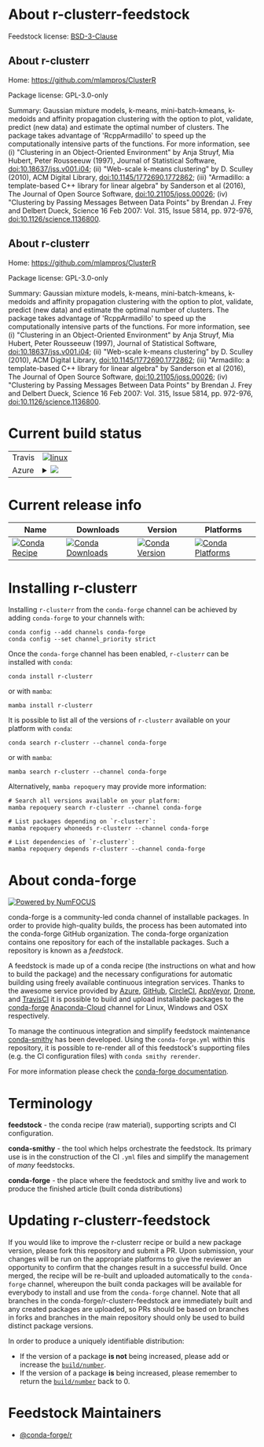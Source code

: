 About r-clusterr-feedstock
==========================

Feedstock license: [BSD-3-Clause](https://github.com/conda-forge/r-clusterr-feedstock/blob/main/LICENSE.txt)


About r-clusterr
----------------

Home: https://github.com/mlampros/ClusterR

Package license: GPL-3.0-only

Summary: Gaussian mixture models, k-means, mini-batch-kmeans, k-medoids and affinity propagation clustering with the option to plot, validate, predict (new data) and estimate the optimal number of clusters. The package takes advantage of 'RcppArmadillo' to speed up the computationally intensive parts of the functions. For more information, see (i) "Clustering in an Object-Oriented Environment" by Anja Struyf, Mia Hubert, Peter Rousseeuw (1997), Journal of Statistical Software, <doi:10.18637/jss.v001.i04>; (ii) "Web-scale k-means clustering" by D. Sculley (2010), ACM Digital Library, <doi:10.1145/1772690.1772862>; (iii) "Armadillo: a template-based C++ library for linear algebra" by Sanderson et al (2016), The Journal of Open Source Software, <doi:10.21105/joss.00026>; (iv) "Clustering by Passing Messages Between Data Points" by Brendan J. Frey and Delbert Dueck, Science 16 Feb 2007: Vol. 315, Issue 5814, pp. 972-976, <doi:10.1126/science.1136800>.

About r-clusterr
----------------

Home: https://github.com/mlampros/ClusterR

Package license: GPL-3.0-only

Summary: Gaussian mixture models, k-means, mini-batch-kmeans, k-medoids and affinity propagation clustering with the option to plot, validate, predict (new data) and estimate the optimal number of clusters. The package takes advantage of 'RcppArmadillo' to speed up the computationally intensive parts of the functions. For more information, see (i) "Clustering in an Object-Oriented Environment" by Anja Struyf, Mia Hubert, Peter Rousseeuw (1997), Journal of Statistical Software, <doi:10.18637/jss.v001.i04>; (ii) "Web-scale k-means clustering" by D. Sculley (2010), ACM Digital Library, <doi:10.1145/1772690.1772862>; (iii) "Armadillo: a template-based C++ library for linear algebra" by Sanderson et al (2016), The Journal of Open Source Software, <doi:10.21105/joss.00026>; (iv) "Clustering by Passing Messages Between Data Points" by Brendan J. Frey and Delbert Dueck, Science 16 Feb 2007: Vol. 315, Issue 5814, pp. 972-976, <doi:10.1126/science.1136800>.

Current build status
====================


<table><tr>
    <td>Travis</td>
    <td>
      <a href="https://app.travis-ci.com/conda-forge/r-clusterr-feedstock">
        <img alt="linux" src="https://img.shields.io/travis/com/conda-forge/r-clusterr-feedstock/main.svg?label=Linux">
      </a>
    </td>
  </tr>
    
  <tr>
    <td>Azure</td>
    <td>
      <details>
        <summary>
          <a href="https://dev.azure.com/conda-forge/feedstock-builds/_build/latest?definitionId=2378&branchName=main">
            <img src="https://dev.azure.com/conda-forge/feedstock-builds/_apis/build/status/r-clusterr-feedstock?branchName=main">
          </a>
        </summary>
        <table>
          <thead><tr><th>Variant</th><th>Status</th></tr></thead>
          <tbody><tr>
              <td>linux_64_r_base4.2</td>
              <td>
                <a href="https://dev.azure.com/conda-forge/feedstock-builds/_build/latest?definitionId=2378&branchName=main">
                  <img src="https://dev.azure.com/conda-forge/feedstock-builds/_apis/build/status/r-clusterr-feedstock?branchName=main&jobName=linux&configuration=linux%20linux_64_r_base4.2" alt="variant">
                </a>
              </td>
            </tr><tr>
              <td>linux_64_r_base4.3</td>
              <td>
                <a href="https://dev.azure.com/conda-forge/feedstock-builds/_build/latest?definitionId=2378&branchName=main">
                  <img src="https://dev.azure.com/conda-forge/feedstock-builds/_apis/build/status/r-clusterr-feedstock?branchName=main&jobName=linux&configuration=linux%20linux_64_r_base4.3" alt="variant">
                </a>
              </td>
            </tr><tr>
              <td>linux_aarch64_r_base4.2</td>
              <td>
                <a href="https://dev.azure.com/conda-forge/feedstock-builds/_build/latest?definitionId=2378&branchName=main">
                  <img src="https://dev.azure.com/conda-forge/feedstock-builds/_apis/build/status/r-clusterr-feedstock?branchName=main&jobName=linux&configuration=linux%20linux_aarch64_r_base4.2" alt="variant">
                </a>
              </td>
            </tr><tr>
              <td>linux_aarch64_r_base4.3</td>
              <td>
                <a href="https://dev.azure.com/conda-forge/feedstock-builds/_build/latest?definitionId=2378&branchName=main">
                  <img src="https://dev.azure.com/conda-forge/feedstock-builds/_apis/build/status/r-clusterr-feedstock?branchName=main&jobName=linux&configuration=linux%20linux_aarch64_r_base4.3" alt="variant">
                </a>
              </td>
            </tr><tr>
              <td>linux_ppc64le_r_base4.2</td>
              <td>
                <a href="https://dev.azure.com/conda-forge/feedstock-builds/_build/latest?definitionId=2378&branchName=main">
                  <img src="https://dev.azure.com/conda-forge/feedstock-builds/_apis/build/status/r-clusterr-feedstock?branchName=main&jobName=linux&configuration=linux%20linux_ppc64le_r_base4.2" alt="variant">
                </a>
              </td>
            </tr><tr>
              <td>linux_ppc64le_r_base4.3</td>
              <td>
                <a href="https://dev.azure.com/conda-forge/feedstock-builds/_build/latest?definitionId=2378&branchName=main">
                  <img src="https://dev.azure.com/conda-forge/feedstock-builds/_apis/build/status/r-clusterr-feedstock?branchName=main&jobName=linux&configuration=linux%20linux_ppc64le_r_base4.3" alt="variant">
                </a>
              </td>
            </tr><tr>
              <td>osx_64_r_base4.2</td>
              <td>
                <a href="https://dev.azure.com/conda-forge/feedstock-builds/_build/latest?definitionId=2378&branchName=main">
                  <img src="https://dev.azure.com/conda-forge/feedstock-builds/_apis/build/status/r-clusterr-feedstock?branchName=main&jobName=osx&configuration=osx%20osx_64_r_base4.2" alt="variant">
                </a>
              </td>
            </tr><tr>
              <td>osx_64_r_base4.3</td>
              <td>
                <a href="https://dev.azure.com/conda-forge/feedstock-builds/_build/latest?definitionId=2378&branchName=main">
                  <img src="https://dev.azure.com/conda-forge/feedstock-builds/_apis/build/status/r-clusterr-feedstock?branchName=main&jobName=osx&configuration=osx%20osx_64_r_base4.3" alt="variant">
                </a>
              </td>
            </tr><tr>
              <td>win_64</td>
              <td>
                <a href="https://dev.azure.com/conda-forge/feedstock-builds/_build/latest?definitionId=2378&branchName=main">
                  <img src="https://dev.azure.com/conda-forge/feedstock-builds/_apis/build/status/r-clusterr-feedstock?branchName=main&jobName=win&configuration=win%20win_64_" alt="variant">
                </a>
              </td>
            </tr>
          </tbody>
        </table>
      </details>
    </td>
  </tr>
</table>

Current release info
====================

| Name | Downloads | Version | Platforms |
| --- | --- | --- | --- |
| [![Conda Recipe](https://img.shields.io/badge/recipe-r--clusterr-green.svg)](https://anaconda.org/conda-forge/r-clusterr) | [![Conda Downloads](https://img.shields.io/conda/dn/conda-forge/r-clusterr.svg)](https://anaconda.org/conda-forge/r-clusterr) | [![Conda Version](https://img.shields.io/conda/vn/conda-forge/r-clusterr.svg)](https://anaconda.org/conda-forge/r-clusterr) | [![Conda Platforms](https://img.shields.io/conda/pn/conda-forge/r-clusterr.svg)](https://anaconda.org/conda-forge/r-clusterr) |

Installing r-clusterr
=====================

Installing `r-clusterr` from the `conda-forge` channel can be achieved by adding `conda-forge` to your channels with:

```
conda config --add channels conda-forge
conda config --set channel_priority strict
```

Once the `conda-forge` channel has been enabled, `r-clusterr` can be installed with `conda`:

```
conda install r-clusterr
```

or with `mamba`:

```
mamba install r-clusterr
```

It is possible to list all of the versions of `r-clusterr` available on your platform with `conda`:

```
conda search r-clusterr --channel conda-forge
```

or with `mamba`:

```
mamba search r-clusterr --channel conda-forge
```

Alternatively, `mamba repoquery` may provide more information:

```
# Search all versions available on your platform:
mamba repoquery search r-clusterr --channel conda-forge

# List packages depending on `r-clusterr`:
mamba repoquery whoneeds r-clusterr --channel conda-forge

# List dependencies of `r-clusterr`:
mamba repoquery depends r-clusterr --channel conda-forge
```


About conda-forge
=================

[![Powered by
NumFOCUS](https://img.shields.io/badge/powered%20by-NumFOCUS-orange.svg?style=flat&colorA=E1523D&colorB=007D8A)](https://numfocus.org)

conda-forge is a community-led conda channel of installable packages.
In order to provide high-quality builds, the process has been automated into the
conda-forge GitHub organization. The conda-forge organization contains one repository
for each of the installable packages. Such a repository is known as a *feedstock*.

A feedstock is made up of a conda recipe (the instructions on what and how to build
the package) and the necessary configurations for automatic building using freely
available continuous integration services. Thanks to the awesome service provided by
[Azure](https://azure.microsoft.com/en-us/services/devops/), [GitHub](https://github.com/),
[CircleCI](https://circleci.com/), [AppVeyor](https://www.appveyor.com/),
[Drone](https://cloud.drone.io/welcome), and [TravisCI](https://travis-ci.com/)
it is possible to build and upload installable packages to the
[conda-forge](https://anaconda.org/conda-forge) [Anaconda-Cloud](https://anaconda.org/)
channel for Linux, Windows and OSX respectively.

To manage the continuous integration and simplify feedstock maintenance
[conda-smithy](https://github.com/conda-forge/conda-smithy) has been developed.
Using the ``conda-forge.yml`` within this repository, it is possible to re-render all of
this feedstock's supporting files (e.g. the CI configuration files) with ``conda smithy rerender``.

For more information please check the [conda-forge documentation](https://conda-forge.org/docs/).

Terminology
===========

**feedstock** - the conda recipe (raw material), supporting scripts and CI configuration.

**conda-smithy** - the tool which helps orchestrate the feedstock.
                   Its primary use is in the construction of the CI ``.yml`` files
                   and simplify the management of *many* feedstocks.

**conda-forge** - the place where the feedstock and smithy live and work to
                  produce the finished article (built conda distributions)


Updating r-clusterr-feedstock
=============================

If you would like to improve the r-clusterr recipe or build a new
package version, please fork this repository and submit a PR. Upon submission,
your changes will be run on the appropriate platforms to give the reviewer an
opportunity to confirm that the changes result in a successful build. Once
merged, the recipe will be re-built and uploaded automatically to the
`conda-forge` channel, whereupon the built conda packages will be available for
everybody to install and use from the `conda-forge` channel.
Note that all branches in the conda-forge/r-clusterr-feedstock are
immediately built and any created packages are uploaded, so PRs should be based
on branches in forks and branches in the main repository should only be used to
build distinct package versions.

In order to produce a uniquely identifiable distribution:
 * If the version of a package **is not** being increased, please add or increase
   the [``build/number``](https://docs.conda.io/projects/conda-build/en/latest/resources/define-metadata.html#build-number-and-string).
 * If the version of a package **is** being increased, please remember to return
   the [``build/number``](https://docs.conda.io/projects/conda-build/en/latest/resources/define-metadata.html#build-number-and-string)
   back to 0.

Feedstock Maintainers
=====================

* [@conda-forge/r](https://github.com/conda-forge/r/)

